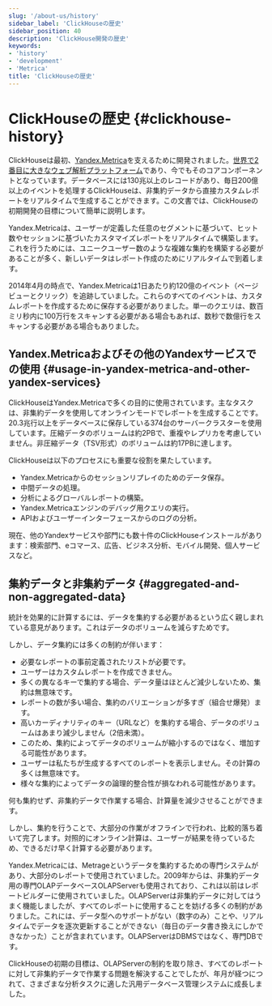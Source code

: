 ```yaml
---
slug: '/about-us/history'
sidebar_label: 'ClickHouseの歴史'
sidebar_position: 40
description: 'ClickHouse開発の歴史'
keywords:
- 'history'
- 'development'
- 'Metrica'
title: 'ClickHouseの歴史'
---
```





# ClickHouseの歴史 {#clickhouse-history}

ClickHouseは最初、[Yandex.Metrica](https://metrica.yandex.com/)を支えるために開発されました。[世界で2番目に大きなウェブ解析プラットフォーム](http://w3techs.com/technologies/overview/traffic_analysis/all)であり、今でもそのコアコンポーネントとなっています。データベースには130兆以上のレコードがあり、毎日200億以上のイベントを処理するClickHouseは、非集約データから直接カスタムレポートをリアルタイムで生成することができます。この文書では、ClickHouseの初期開発の目標について簡単に説明します。

Yandex.Metricaは、ユーザーが定義した任意のセグメントに基づいて、ヒット数やセッションに基づいたカスタマイズレポートをリアルタイムで構築します。これを行うためには、ユニークユーザー数のような複雑な集約を構築する必要があることが多く、新しいデータはレポート作成のためにリアルタイムで到着します。

2014年4月の時点で、Yandex.Metricaは1日あたり約120億のイベント（ページビューとクリック）を追跡していました。これらのすべてのイベントは、カスタムレポートを作成するために保存する必要がありました。単一のクエリは、数百ミリ秒内に100万行をスキャンする必要がある場合もあれば、数秒で数億行をスキャンする必要がある場合もありました。

## Yandex.Metricaおよびその他のYandexサービスでの使用 {#usage-in-yandex-metrica-and-other-yandex-services}

ClickHouseはYandex.Metricaで多くの目的に使用されています。主なタスクは、非集約データを使用してオンラインモードでレポートを生成することです。20.3兆行以上をデータベースに保存している374台のサーバークラスターを使用しています。圧縮データのボリュームは約2PBで、重複やレプリカを考慮していません。非圧縮データ（TSV形式）のボリュームは約17PBに達します。

ClickHouseは以下のプロセスにも重要な役割を果たしています。

- Yandex.Metricaからのセッションリプレイのためのデータ保存。
- 中間データの処理。
- 分析によるグローバルレポートの構築。
- Yandex.Metricaエンジンのデバッグ用クエリの実行。
- APIおよびユーザーインターフェースからのログの分析。

現在、他のYandexサービスや部門にも数十件のClickHouseインストールがあります：検索部門、eコマース、広告、ビジネス分析、モバイル開発、個人サービスなど。

## 集約データと非集約データ {#aggregated-and-non-aggregated-data}

統計を効果的に計算するには、データを集約する必要があるという広く親しまれている意見があります。これはデータのボリュームを減らすためです。

しかし、データ集約には多くの制約が伴います：

- 必要なレポートの事前定義されたリストが必要です。
- ユーザーはカスタムレポートを作成できません。
- 多くの異なるキーで集約する場合、データ量はほとんど減少しないため、集約は無意味です。
- レポートの数が多い場合、集約のバリエーションが多すぎ（組合せ爆発）ます。
- 高いカーディナリティのキー（URLなど）を集約する場合、データのボリュームはあまり減少しません（2倍未満）。
- このため、集約によってデータのボリュームが縮小するのではなく、増加する可能性があります。
- ユーザーは私たちが生成するすべてのレポートを表示しません。その計算の多くは無意味です。
- 様々な集約によってデータの論理的整合性が損なわれる可能性があります。

何も集約せず、非集約データで作業する場合、計算量を減少させることができます。

しかし、集約を行うことで、大部分の作業がオフラインで行われ、比較的落ち着いて完了します。対照的にオンライン計算は、ユーザーが結果を待っているため、できるだけ早く計算する必要があります。

Yandex.Metricaには、Metrageというデータを集約するための専門システムがあり、大部分のレポートで使用されていました。2009年からは、非集約データ用の専門OLAPデータベースOLAPServerも使用されており、これは以前はレポートビルダーに使用されていました。OLAPServerは非集約データに対してはうまく機能しましたが、すべてのレポートに使用することを妨げる多くの制約がありました。これには、データ型へのサポートがない（数字のみ）ことや、リアルタイムでデータを逐次更新することができない（毎日のデータ書き換えにしかできなかった）ことが含まれています。OLAPServerはDBMSではなく、専門DBです。

ClickHouseの初期の目標は、OLAPServerの制約を取り除き、すべてのレポートに対して非集約データで作業する問題を解決することでしたが、年月が経つにつれて、さまざまな分析タスクに適した汎用データベース管理システムに成長しました。
